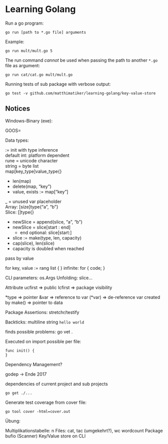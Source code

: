 # Learning Golang #

Run a go program:

    go run [path to *.go file] arguments

Example:

    go run mult/mult.go 5

The run command *cannot* be used when passing the path to another ``*.go`` file as argument:

    go run cat/cat.go mult/mult.go

Running tests of sub package with verbose output:

    go test -v github.com/matthimatiker/learning-golang/key-value-store


## Notices ##

Windows-Binary (exe):

GOOS=

Data types:

:= init with type inference  
default int: platform dependent  
rune = unicode character  
string = byte list  
map[key_type]value_type{}  

- len(map)
- delete(map, “key”)
- value, exists := map[“key”]

_ = unused var placeholder  
Array: [size]type{“a”, “b”}  
Slice: []type{}

- newSlice = append(slice, “a”, “b”)
- newSlice = slice[start : end]
    - end optional: slice[start:]
- slice := make(type, len, capacity)
- cap(slice), len(slice)
- capacity is doubled when reached

pass by value

for key, value := rang list {
}
infinite: for { code; }

CLI parameters: os.Args
Unfolding: slice…

Attribute ucfirst => public
          lcfirst => package visibility

*type => pointer
&var => reference to var
(*var) => de-reference var
created by make() => pointer to data

Package Assertions: stretchr/testify

Backticks: multiline string `hello
world`

finds possible problems: go vet . 

Executed on import possible per file:

    func init() {
    }

Dependency Management?

godep -> Ende 2017

dependencies of current project and sub projects

    go get ./... 


Generate test coverage from cover file:

    go tool cover -html=cover.out

Übung:

Multiplikationstabelle: n
Files: cat, tac (umgekehrt?), wc wordcount
Package bufio (Scanner)
Key/Value store on CLI



